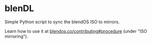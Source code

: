 # blenDL

Simple Python script to sync the blendOS ISO to mirrors.

Learn how to use it at [blendos.co/contributing#procedure](https://blendos.co/contributing#procedure) (under "ISO mirroring").